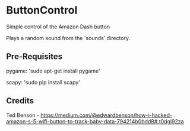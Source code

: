 # ButtonControl
Simple control of the Amazon Dash button

Plays a random sound from the 'sounds' directory. 

## Pre-Requisites

pygame: 'sudo apt-get install pygame'

scapy: 'sudo pip install scapy'

## Credits

Ted Benson - https://medium.com/@edwardbenson/how-i-hacked-amazon-s-5-wifi-button-to-track-baby-data-794214b0bdd8#.t0dgi92za

